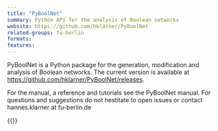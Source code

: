 ```yaml
---
title: "PyBoolNet"
summary: Python API for the analysis of Boolean networks
website: https://github.com/hklarner/PyBoolNet
related-groups: fu-berlin
formats: 
features: 
---
```




PyBoolNet is a Python package for the generation, modification
and analysis of Boolean networks. The current version is
available at https://github.com/hklarner/PyBoolNet/releases.

For the manual, a reference and tutorials see the PyBoolNet
manual. For questions and suggestions do not hestitate to open
issues or contact hannes.klarner at fu-berlin.de

{{<ref Klarner2016>}}



